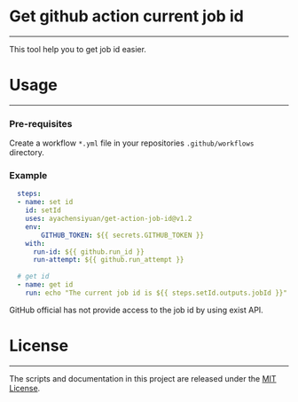 # Get github action current job id

---

This tool help you to get job id easier. 

# Usage

---

### Pre-requisites

Create a workflow `*.yml` file in your repositories `.github/workflows` directory.

### Example

```yaml
  steps:
  - name: set id
    id: setId
    uses: ayachensiyuan/get-action-job-id@v1.2
    env: 
    	GITHUB_TOKEN: ${{ secrets.GITHUB_TOKEN }}
    with:
      run-id: ${{ github.run_id }}
      run-attempt: ${{ github.run_attempt }}
  
  # get id     
  - name: get id
    run: echo "The current job id is ${{ steps.setId.outputs.jobId }}"


```

GitHub official has not provide access to the job id by using exist API. 



# License

---

The scripts and documentation in this project are released under the [MIT License](https://github.com/actions/upload-artifact/blob/main/LICENSE).